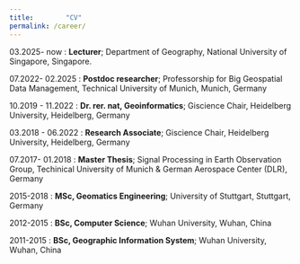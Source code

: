 ```yaml
---
title:        "CV"
permalink: /career/
---
```

03.2025- now
:   **Lecturer**; Department of Geography, National University of Singapore, Singapore.

07.2022- 02.2025
:   **Postdoc researcher**; Professorship for Big Geospatial Data Management, Technical University of Munich, Munich, Germany

10.2019 - 11.2022
:   **Dr. rer. nat, Geoinformatics**; Giscience Chair, Heidelberg University, Heidelberg, Germany

03.2018 - 06.2022
:   **Research Associate**; Giscience Chair, Heidelberg University, Heidelberg, Germany

07.2017- 01.2018
: **Master Thesis**; Signal Processing in Earth Observation Group, Techinical University of Munich & German Aerospace Center (DLR), Germany

2015-2018
:   **MSc, Geomatics Engineering**; University of
    Stuttgart, Stuttgart, Germany

2012-2015
:   **BSc, Computer Science**; Wuhan University, Wuhan, China

2011-2015
:   **BSc,  Geographic Information System**; Wuhan University, Wuhan, China

